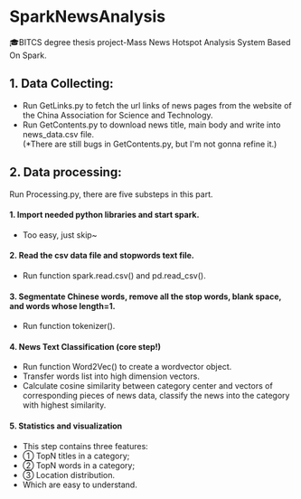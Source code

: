 # SparkNewsAnalysis
🎓BITCS degree thesis project-Mass News Hotspot Analysis System Based On Spark.

## 1. Data Collecting:

- Run GetLinks.py to fetch the url links of news pages from the website of the China Association for Science and Technology.
- Run GetContents.py to download news title, main body and write into news_data.csv file.
<br/>(*There are still bugs in GetContents.py, but I'm not gonna refine it.)
## 2. Data processing:
Run Processing.py, there are five substeps in this part.
#### 1. Import needed python libraries and start spark.
- Too easy, just skip~
#### 2. Read the csv data file and stopwords text file.
- Run function spark.read.csv() and pd.read_csv().
#### 3. Segmentate Chinese words, remove all the stop words, blank space, and words whose length=1.
- Run function tokenizer().
#### 4. News Text Classification (core step!)
- Run function Word2Vec() to create a wordvector object.
- Transfer words list into high dimension vectors.
- Calculate cosine similarity between category center and vectors of corresponding pieces of news data, classify the news into the category with highest similarity.
#### 5. Statistics and visualization
- This step contains three features:
- ① TopN titles in a category;
- ② TopN words in a category;
- ③ Location distribution.
- Which are easy to understand.
